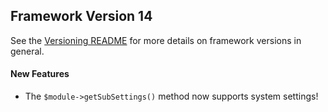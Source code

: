 ## Framework Version 14

See the [Versioning README](README.md) for more details on framework versions in general.

#### New Features

- The `$module->getSubSettings()` method now supports system settings!